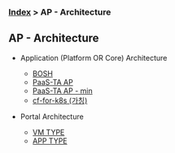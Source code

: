 ### [Index](../../README.md) > AP - Architecture

## AP - Architecture
- Application (Platform OR Core) Architecture  
  - [BOSH](./application_platform/architecture/README.md)  
  - [PaaS-TA AP](./application_platform/install/README.md)  
  - [PaaS-TA AP - min](./application_platform/user_guide/README.md)  
  - [cf-for-k8s (가칭) ](./application_platform/user_guide/README.md)  

- Portal Architecture
  - [VM TYPE](./application_platform/architecture/README.md)   
  - [APP TYPE](./application_platform/user_guide/README.md)   
